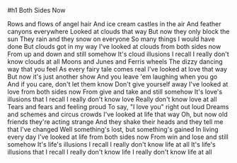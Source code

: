 #h1 Both Sides Now

Rows and flows of angel hair
And ice cream castles in the air
And feather canyons everywhere
Looked at clouds that way
But now they only block the sun
They rain and they snow on everyone
So many things I would have done
But clouds got in my way
I've looked at clouds from both sides now
From up and down and still somehow
It's cloud illusions I recall
I really don't know clouds at all
Moons and Junes and Ferris wheels
The dizzy dancing way that you feel
As every fairy tale comes real
I've looked at love that way
But now it's just another show
And you leave 'em laughing when you go
And if you care, don't let them know
Don't give yourself away
I've looked at love from both sides now
From give and take and still somehow
It's love's illusions that I recall
I really don't know love
Really don't know love at all
Tears and fears and feeling proud
To say, "I love you" right out loud
Dreams and schemes and circus crowds
I've looked at life that way
Oh, but now old friends they're acting strange
And they shake their heads and they tell me that I've changed
Well something's lost, but something's gained
In living every day
I've looked at life from both sides now
From win and lose and still somehow
It's life's illusions I recall
I really don't know life at all
It's life's illusions that I recall
I really don't know life
I really don't know life at all
